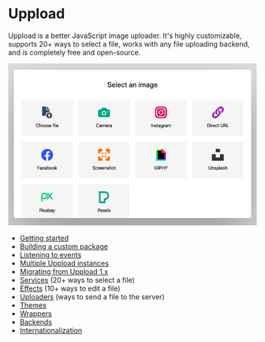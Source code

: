 # Uppload

Uppload is a better JavaScript image uploader. It's highly customizable, supports 20+ ways to select a file, works with any file uploading backend, and is completely free and open-source.

![Screenshot of Uppload](/assets/screenshots/home.png)

- [Getting started](/getting-started)
- [Building a custom package](/custom-package)
- [Listening to events](/listening-to-events)
- [Multiple Uppload instances](/multiple-instances)
- [Migrating from Uppload 1.x](/migrating-to-1x)
- [Services](/services) (20+ ways to select a file)
- [Effects](/effects) (10+ ways to edit a file)
- [Uploaders](/uploaders) (ways to send a file to the server)
- [Themes](/themes)
- [Wrappers](/wrappers)
- [Backends](/backends)
- [Internationalization](/i18n)

